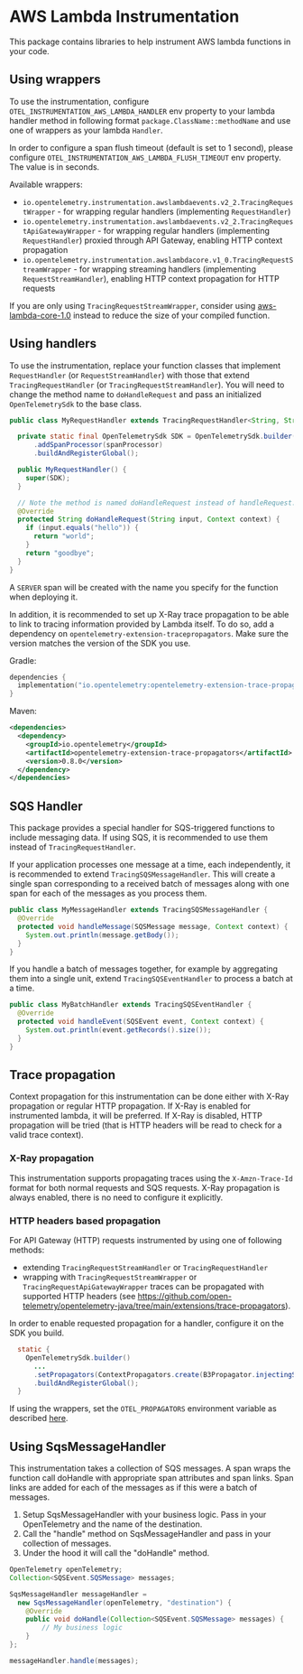 # AWS Lambda Instrumentation

This package contains libraries to help instrument AWS lambda functions in your code.

## Using wrappers

To use the instrumentation, configure `OTEL_INSTRUMENTATION_AWS_LAMBDA_HANDLER` env property to your lambda handler method in following format `package.ClassName::methodName`
and use one of wrappers as your lambda `Handler`.

In order to configure a span flush timeout (default is set to 1 second), please configure `OTEL_INSTRUMENTATION_AWS_LAMBDA_FLUSH_TIMEOUT` env property. The value is in seconds.

Available wrappers:

- `io.opentelemetry.instrumentation.awslambdaevents.v2_2.TracingRequestWrapper` - for wrapping regular handlers (implementing `RequestHandler`)
- `io.opentelemetry.instrumentation.awslambdaevents.v2_2.TracingRequestApiGatewayWrapper` - for wrapping regular handlers (implementing `RequestHandler`) proxied through API Gateway, enabling HTTP context propagation
- `io.opentelemetry.instrumentation.awslambdacore.v1_0.TracingRequestStreamWrapper` - for wrapping streaming handlers (implementing `RequestStreamHandler`), enabling HTTP context propagation for HTTP requests

If you are only using `TracingRequestStreamWrapper`, consider using [aws-lambda-core-1.0](../../aws-lambda-core-1.0/library) instead to reduce the size of
your compiled function.

## Using handlers

To use the instrumentation, replace your function classes that implement `RequestHandler` (or `RequestStreamHandler`) with those
that extend `TracingRequestHandler` (or `TracingRequestStreamHandler`). You will need to change the method name to `doHandleRequest`
and pass an initialized `OpenTelemetrySdk` to the base class.

```java
public class MyRequestHandler extends TracingRequestHandler<String, String> {

  private static final OpenTelemetrySdk SDK = OpenTelemetrySdk.builder()
      .addSpanProcessor(spanProcessor)
      .buildAndRegisterGlobal();

  public MyRequestHandler() {
    super(SDK);
  }

  // Note the method is named doHandleRequest instead of handleRequest.
  @Override
  protected String doHandleRequest(String input, Context context) {
    if (input.equals("hello")) {
      return "world";
    }
    return "goodbye";
  }
}
```

A `SERVER` span will be created with the name you specify for the function when deploying it.

In addition, it is recommended to set up X-Ray trace propagation to be able to
link to tracing information provided by Lambda itself. To do so, add a dependency on
`opentelemetry-extension-tracepropagators`. Make sure the version matches the version of the SDK
you use.

Gradle:

```kotlin
dependencies {
  implementation("io.opentelemetry:opentelemetry-extension-trace-propagators:0.8.0")
}
```

Maven:

```xml
<dependencies>
  <dependency>
    <groupId>io.opentelemetry</groupId>
    <artifactId>opentelemetry-extension-trace-propagators</artifactId>
    <version>0.8.0</version>
  </dependency>
</dependencies>
```

## SQS Handler

This package provides a special handler for SQS-triggered functions to include messaging data.
If using SQS, it is recommended to use them instead of `TracingRequestHandler`.

If your application processes one message at a time, each independently, it is recommended to extend
`TracingSQSMessageHandler`. This will create a single span corresponding to a received batch of
messages along with one span for each of the messages as you process them.

```java
public class MyMessageHandler extends TracingSQSMessageHandler {
  @Override
  protected void handleMessage(SQSMessage message, Context context) {
    System.out.println(message.getBody());
  }
}
```

If you handle a batch of messages together, for example by aggregating them into a single unit,
extend `TracingSQSEventHandler` to process a batch at a time.

```java
public class MyBatchHandler extends TracingSQSEventHandler {
  @Override
  protected void handleEvent(SQSEvent event, Context context) {
    System.out.println(event.getRecords().size());
  }
}
```

## Trace propagation

Context propagation for this instrumentation can be done either with X-Ray propagation or regular HTTP propagation. If X-Ray is enabled for instrumented lambda, it will be preferred. If X-Ray is disabled, HTTP propagation will be tried (that is HTTP headers will be read to check for a valid trace context).

### X-Ray propagation

This instrumentation supports propagating traces using the `X-Amzn-Trace-Id` format for both normal
requests and SQS requests. X-Ray propagation is always enabled, there is no need to configure it explicitly.

### HTTP headers based propagation

For API Gateway (HTTP) requests instrumented by using one of following methods:

- extending `TracingRequestStreamHandler` or `TracingRequestHandler`
- wrapping with `TracingRequestStreamWrapper` or `TracingRequestApiGatewayWrapper`
traces can be propagated with supported HTTP headers (see <https://github.com/open-telemetry/opentelemetry-java/tree/main/extensions/trace-propagators>).

In order to enable requested propagation for a handler, configure it on the SDK you build.

```java
  static {
    OpenTelemetrySdk.builder()
      ...
      .setPropagators(ContextPropagators.create(B3Propagator.injectingSingleHeader()))
      .buildAndRegisterGlobal();
  }
```

If using the wrappers, set the `OTEL_PROPAGATORS` environment variable as described [here](https://github.com/open-telemetry/opentelemetry-java/blob/main/sdk-extensions/autoconfigure/README.md#propagator).

## Using SqsMessageHandler
This instrumentation takes a collection of SQS messages.
A span wraps the function call doHandle with appropriate span attributes and span links.
Span links are added for each of the messages as if this were a batch of messages.

1. Setup SqsMessageHandler with your business logic. Pass in your OpenTelemetry and the name of the destination.
2. Call the "handle" method on SqsMessageHandler and pass in your collection of messages.
3. Under the hood it will call the "doHandle" method.

```java
OpenTelemetry openTelemetry;
Collection<SQSEvent.SQSMessage> messages;

SqsMessageHandler messageHandler =
  new SqsMessageHandler(openTelemetry, "destination") {
    @Override
    public void doHandle(Collection<SQSEvent.SQSMessage> messages) {
        // My business logic
    }
};

messageHandler.handle(messages);
```

